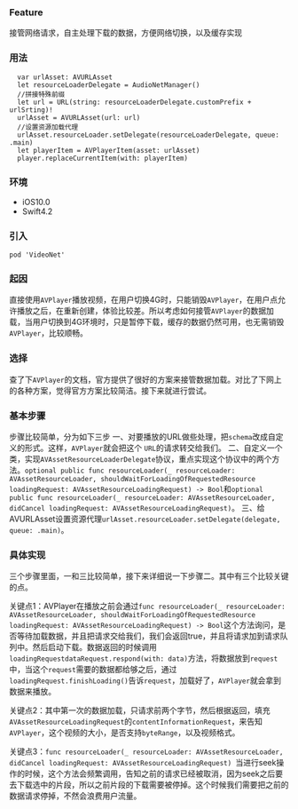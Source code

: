 
### Feature
接管网络请求，自主处理下载的数据，方便网络切换，以及缓存实现

### 用法

````
  var urlAsset: AVURLAsset
  let resourceLoaderDelegate = AudioNetManager()
  //拼接特殊前缀
  let url = URL(string: resourceLoaderDelegate.customPrefix + urlSrting)!
  urlAsset = AVURLAsset(url: url)
  //设置资源加载代理
  urlAsset.resourceLoader.setDelegate(resourceLoaderDelegate, queue: .main)
  let playerItem = AVPlayerItem(asset: urlAsset)
  player.replaceCurrentItem(with: playerItem)
````

### 环境
* iOS10.0
* Swift4.2

### 引入

`pod 'VideoNet'`

### 起因

直接使用`AVPlayer`播放视频，在用户切换4G时，只能销毁`AVPlayer`，在用户点允许播放之后，在重新创建，体验比较差。所以考虑如何接管`AVPlayer`的数据加载，当用户切换到4G环境时，只是暂停下载，缓存的数据仍然可用，也无需销毁`AVPlayer`，比较顺畅。
### 选择

查了下`AVPlayer`的文档，官方提供了很好的方案来接管数据加载。对比了下网上的各种方案，觉得官方方案比较简洁。接下来就进行尝试。
### 基本步骤

步骤比较简单，分为如下三步
一、对要播放的URL做些处理，把`schema`改成自定义的形式。这样，`AVPlayer`就会把这个 `URL`的请求转交给我们。
二、自定义一个类，实现`AVAssetResourceLoaderDelegate`协议，重点实现这个协议中的两个方法。`optional public func resourceLoader(_ resourceLoader: AVAssetResourceLoader, shouldWaitForLoadingOfRequestedResource loadingRequest: AVAssetResourceLoadingRequest) -> Bool`和`optional public func resourceLoader(_ resourceLoader: AVAssetResourceLoader, didCancel loadingRequest: AVAssetResourceLoadingRequest)`。
三、给AVURLAsset设置资源代理`urlAsset.resourceLoader.setDelegate(delegate, queue: .main)`。
### 具体实现

三个步骤里面，一和三比较简单，接下来详细说一下步骤二。其中有三个比较关键的点。

关键点1：AVPlayer在播放之前会通过`func resourceLoader(_ resourceLoader: AVAssetResourceLoader, shouldWaitForLoadingOfRequestedResource loadingRequest: AVAssetResourceLoadingRequest) -> Bool`这个方法询问，是否等待加载数据，并且把请求交给我们，我们会返回true，并且将请求加到请求队列中。然后启动下载。数据返回的时候调用`loadingRequestdataRequest.respond(with: data)`方法，将数据放到`request`中，当这个`request`需要的数据都给够之后，通过`loadingRequest.finishLoading()`告诉`request`，加载好了，`AVPlayer`就会拿到数据来播放。

关键点2：其中第一次的数据加载，只请求前两个字节，然后根据返回，填充`AVAssetResourceLoadingRequest`的`contentInformationRequest`，来告知`AVPlayer`，这个视频的大小，是否支持`byteRange`，以及视频格式。

关键点3：`func resourceLoader(_ resourceLoader: AVAssetResourceLoader, didCancel loadingRequest: AVAssetResourceLoadingRequest) `当进行seek操作的时候，这个方法会频繁调用，告知之前的请求已经被取消，因为seek之后要去下载选中的片段，所以之前片段的下载需要被停掉。这个时候我们需要把之前的数据请求停掉，不然会浪费用户流量。
